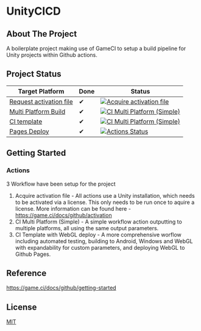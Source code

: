 # UnityCICD

## About The Project
A boilerplate project making use of GameCI to setup a build pipeline for Unity projects within Github actions. 

## Project Status
| Target Platform             | Done | Status |
|-------------------------|------|--------|
| [Request activation file](https://github.com/marketplace/actions/unity-request-activation-file) | ✔ | [![Acquire activation file](https://github.com/rosshaydenkelly/UnityCICD/actions/workflows/activation.yml/badge.svg)](https://github.com/rosshaydenkelly/UnityCICD/actions/workflows/activation.yml) |
| [Multi Platform Build](https://github.com/marketplace/actions/unity-builder) | ✔ | [![CI Multi Platform (Simple)](https://github.com/rosshaydenkelly/UnityCICD/actions/workflows/main.yml/badge.svg)](https://github.com/rosshaydenkelly/UnityCICD/actions/workflows/main.yml) |
| [CI template](https://github.com/rosshaydenkelly/UnityCICD/actions/workflows/mainWebDeploy.yml) | ✔ | [![CI Multi Platform (Simple)](https://github.com/rosshaydenkelly/UnityCICD/actions/workflows/main.yml/badge.svg)](https://github.com/rosshaydenkelly/UnityCICD/actions/workflows/main.yml) |
| [Pages Deploy](https://github.com/rosshaydenkelly/UnityCICD/actions/workflows/pages/pages-build-deployment) | ✔ | [![Actions Status](https://github.com/game-ci/unity-builder/actions/workflows/build-tests.yml/badge.svg?branch=main)](https://github.com/game-ci/unity-builder/actions/workflows/build-tests.yml) |


## Getting Started

### Actions
3 Workflow have been setup for the project
1. Acquire activation file - All actions use a Unity installation, which needs to be activated via a license. This only needs to be run once to aquire a license. More information can be found here - https://game.ci/docs/github/activation
2. CI Multi Platform (Simple) - A simple workflow action outputting to multiple platforms, all using the same output parameters. 
3. CI Template with WebGL deploy - A more comprehensive worflow including automated testing, building to Android, Windows and WebGL with expandability for custom parameters, and deploying WebGL to Github Pages.

## Reference
https://game.ci/docs/github/getting-started

## License
[MIT](https://choosealicense.com/licenses/mit/)
